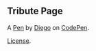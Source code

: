Tribute Page
------------


A [Pen](https://codepen.io/diego-fleitas/pen/vJLEOv) by [Diego](https://codepen.io/diego-fleitas) on [CodePen](https://codepen.io).

[License](https://codepen.io/diego-fleitas/pen/vJLEOv/license).
